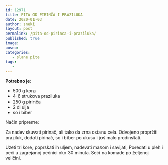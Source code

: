 ```yaml
---
id: 12971
title: PITA OD PIRINČA I PRAZILUKA
date: 2020-01-03
author: sneki
layout: post
permalink: /pita-od-pirinca-i-praziluka/
published: true
image: 
posno: 
categories:
   - slane pite
tags:
   -
---
```

**Potrebno je**:

* 500 g kora 
* 4-6 strukova praziluka
* 250 g pirinča 
* 2 dl ulja 
* so i biber

Način pripreme:

Za nadev skuvati pirinač, ali tako da zrna ostanu
cela. Odvojeno propržiti praziluk, dodati pirinač, so i
biber po ukusu i još malo prodinstati.

Uzeti tri kore, poprskati ih uljem, nadevati masom i
savijati, Poređati u pleh i peći u zagrejanoj pećnici oko
30 minuta. Seći na komade po željenoj veličini.

  

